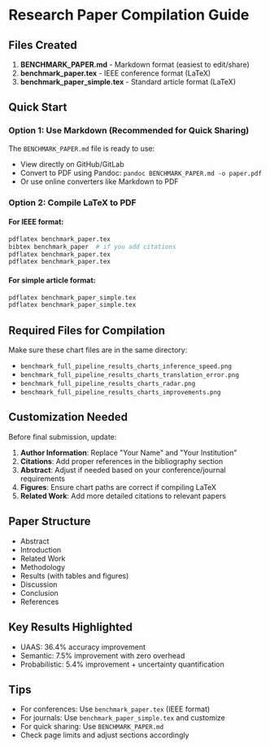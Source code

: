 # Research Paper Compilation Guide

## Files Created

1. **BENCHMARK_PAPER.md** - Markdown format (easiest to edit/share)
2. **benchmark_paper.tex** - IEEE conference format (LaTeX)
3. **benchmark_paper_simple.tex** - Standard article format (LaTeX)

## Quick Start

### Option 1: Use Markdown (Recommended for Quick Sharing)

The `BENCHMARK_PAPER.md` file is ready to use:
- View directly on GitHub/GitLab
- Convert to PDF using Pandoc: `pandoc BENCHMARK_PAPER.md -o paper.pdf`
- Or use online converters like Markdown to PDF

### Option 2: Compile LaTeX to PDF

#### For IEEE format:
```bash
pdflatex benchmark_paper.tex
bibtex benchmark_paper  # if you add citations
pdflatex benchmark_paper.tex
pdflatex benchmark_paper.tex
```

#### For simple article format:
```bash
pdflatex benchmark_paper_simple.tex
pdflatex benchmark_paper_simple.tex
```

## Required Files for Compilation

Make sure these chart files are in the same directory:
- `benchmark_full_pipeline_results_charts_inference_speed.png`
- `benchmark_full_pipeline_results_charts_translation_error.png`
- `benchmark_full_pipeline_results_charts_radar.png`
- `benchmark_full_pipeline_results_charts_improvements.png`

## Customization Needed

Before final submission, update:

1. **Author Information**: Replace "Your Name" and "Your Institution"
2. **Citations**: Add proper references in the bibliography section
3. **Abstract**: Adjust if needed based on your conference/journal requirements
4. **Figures**: Ensure chart paths are correct if compiling LaTeX
5. **Related Work**: Add more detailed citations to relevant papers

## Paper Structure

- Abstract
- Introduction
- Related Work
- Methodology
- Results (with tables and figures)
- Discussion
- Conclusion
- References

## Key Results Highlighted

- UAAS: 36.4% accuracy improvement
- Semantic: 7.5% improvement with zero overhead
- Probabilistic: 5.4% improvement + uncertainty quantification

## Tips

- For conferences: Use `benchmark_paper.tex` (IEEE format)
- For journals: Use `benchmark_paper_simple.tex` and customize
- For quick sharing: Use `BENCHMARK_PAPER.md`
- Check page limits and adjust sections accordingly

